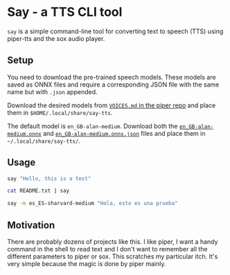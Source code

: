 Say - a TTS CLI tool
====================

`say` is a simple command-line tool for converting text to speech
(TTS) using piper-tts and the sox audio player.

Setup
-----

You need to download the pre-trained speech models.  These models are
saved as ONNX files and require a corresponding JSON file with the
same name but with `.json` appended.

Download the desired models from [`VOICES.md` in the piper
repo](https://github.com/rhasspy/piper/blob/master/VOICES.md) and
place them in `$HOME/.local/share/say-tts`.

The default model is `en_GB-alan-medium`. Download
both the
[`en_GB-alan-medium.onnx`](https://huggingface.co/rhasspy/piper-voices/resolve/v1.0.0/en/en_GB/alan/medium/en_GB-alan-medium.onnx?download=true)
and
[`en_GB-alan-medium.onnx.json`](https://huggingface.co/rhasspy/piper-voices/resolve/v1.0.0/en/en_GB/alan/medium/en_GB-alan-medium.onnx.json?download=true)
files and place them in `~/.local/share/say-tts/`.

Usage
-----

``` bash
say "Hello, this is a test"
```

``` bash
cat README.txt | say
```

``` bash
say -m es_ES-sharvard-medium "Hola, esto es una prueba"
```

Motivation
----------

There are probably dozens of projects like this.  I like piper, I want
a handy command in the shell to read text and I don't want to remember
all the different parameters to piper or sox.  This scratches my
particular itch. It's very simple because the magic is done by
piper mainly.
